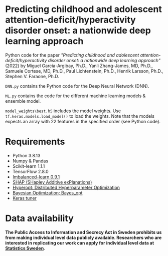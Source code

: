 # Predicting childhood and adolescent attention-deficit/hyperactivity disorder onset: a nationwide deep learning approach
Python code for the paper *"Predicting childhood and adolescent attention-deficit/hyperactivity disorder onset: a nationwide deep learning approach"* (2022) by Miguel Garcia-Argibay, Ph.D., Yanli Zhang-James, MD, Ph.D., Samuele Cortese, MD, Ph.D., Paul Lichtenstein, Ph.D., Henrik Larsson, Ph.D., Stephen V. Faraone, Ph.D.

`DNN.py` contains the Python code for the Deep Neural Network (DNN).

`ML.py` contains the code for the different machine learning models & ensemble model.

`model_weights\best.h5` includes the model weights. Use `tf.keras.models.load_model()` to load the weights. Note that the models expects an array with 22 features in the specified order (see Python code).

# Requirements
- Python 3.8.13
- Numpy & Pandas
- Scikit-learn 1.1.1 
- TensorFlow 2.8.0
- [Imbalanced-learn 0.9.1](https://imbalanced-learn.org/stable/)
- [SHAP (SHapley Additive exPlanations)](https://github.com/slundberg/shap)
- [Hyperopt: Distributed Hyperparameter Optimization](https://github.com/hyperopt/hyperopt)
- [Bayesian Optimization; Bayes_opt](https://github.com/fmfn/BayesianOptimization)
- [Keras tuner](https://keras.io/keras_tuner/)


# Data availability 

**The Public Access to Information and Secrecy Act in Sweden prohibits us from making individual level data publicly available. Researchers who are interested in replicating our work can apply for individual level data at [Statistics Sweden](https://www.scb.se/en/services/guidance-for-researchers-and-universities/)**.
